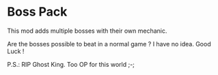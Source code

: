 # Boss Pack
This mod adds multiple bosses with their own mechanic.

Are the bosses possible to beat in a normal game ? I have no idea. Good Luck !

P.S.: RIP Ghost King. Too OP for this world ;-;
